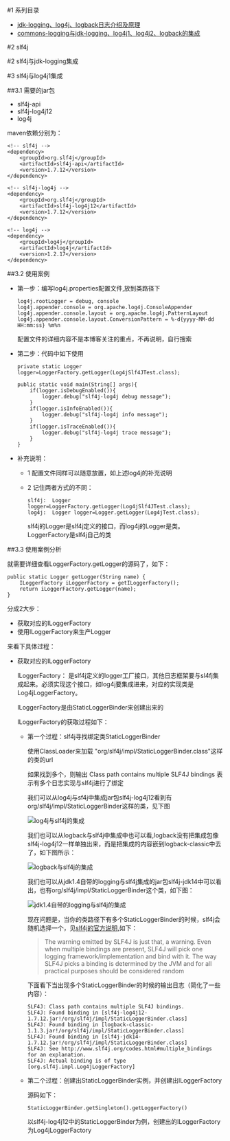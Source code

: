 #1 系列目录

-	[jdk-logging、log4j、logback日志介绍及原理](http://my.oschina.net/pingpangkuangmo/blog/406618)
-	[commons-logging与jdk-logging、log4j1、log4j2、logback的集成](http://my.oschina.net/pingpangkuangmo/blog/406618)

#2 slf4j



#2 slf4j与jdk-logging集成

#3 slf4j与log4j1集成

##3.1 需要的jar包

-	slf4j-api  
-	slf4j-log4j12
-	log4j

maven依赖分别为：

	<!-- slf4j -->
	<dependency>
		<groupId>org.slf4j</groupId>
		<artifactId>slf4j-api</artifactId>
		<version>1.7.12</version>
	</dependency>
	
	<!-- slf4j-log4j -->
	<dependency>
		<groupId>org.slf4j</groupId>
		<artifactId>slf4j-log4j12</artifactId>
		<version>1.7.12</version>
	</dependency>

	<!-- log4j -->
    <dependency>
		<groupId>log4j</groupId>
		<artifactId>log4j</artifactId>
		<version>1.2.17</version>
	</dependency>

##3.2 使用案例

-	第一步：编写log4j.properties配置文件,放到类路径下

		log4j.rootLogger = debug, console
		log4j.appender.console = org.apache.log4j.ConsoleAppender
		log4j.appender.console.layout = org.apache.log4j.PatternLayout
		log4j.appender.console.layout.ConversionPattern = %-d{yyyy-MM-dd HH:mm:ss} %m%n

	配置文件的详细内容不是本博客关注的重点，不再说明，自行搜索

-	第二步：代码中如下使用

		private static Logger logger=LoggerFactory.getLogger(Log4jSlf4JTest.class);
	
		public static void main(String[] args){
			if(logger.isDebugEnabled()){
				logger.debug("slf4j-log4j debug message");
			}
			if(logger.isInfoEnabled()){
				logger.debug("slf4j-log4j info message");
			}
			if(logger.isTraceEnabled()){
				logger.debug("slf4j-log4j trace message");
			}
		}

-	补充说明：

	-	1 配置文件同样可以随意放置，如上述log4j的补充说明
	-	2 记住两者方式的不同：
			
			slf4j:  Logger logger=LoggerFactory.getLogger(Log4jSlf4JTest.class);
			log4j:  Logger logger=Logger.getLogger(Log4jTest.class);

		slf4j的Logger是slf4j定义的接口，而log4j的Logger是类。LoggerFactory是slf4j自己的类

##3.3 使用案例分析

就需要详细查看LoggerFactory.getLogger的源码了，如下：

	public static Logger getLogger(String name) {
        ILoggerFactory iLoggerFactory = getILoggerFactory();
        return iLoggerFactory.getLogger(name);
    }

分成2大步：

-	获取对应的ILoggerFactory
-	使用ILoggerFactory来生产Logger

来看下具体过程：

-	获取对应的ILoggerFactory

	ILoggerFactory： 是slf4j定义的logger工厂接口，其他日志框架要与sl4fj集成起来。必须实现这个接口，如log4j要集成进来，对应的实现类是Log4jLoggerFactory。

	ILoggerFactory是由StaticLoggerBinder来创建出来的

	ILoggerFactory的获取过程如下：

	-	第一个过程：slf4j寻找绑定类StaticLoggerBinder

		使用ClassLoader来加载 "org/slf4j/impl/StaticLoggerBinder.class"这样的类的url
		
		如果找到多个，则输出 Class path contains multiple SLF4J bindings 表示有多个日志实现与slf4j进行了绑定

		我们可以从log4j与sf4j中集成jar包slf4j-log4j12看到有org/slf4j/impl/StaticLoggerBinder这样的类，见下图
		
		![log4j与slf4j的集成][1]

		我们也可以从logback与slf4j中集成中也可以看,logback没有把集成包像slf4j-log4j12一样单独出来，而是把集成的内容嵌到logback-classic中去了，如下图所示：
		
		![logback与slf4j的集成][2]

		我们也可以从jdk1.4自带的logging与slf4j集成的jar包slf4j-jdk14中可以看出，也有org/slf4j/impl/StaticLoggerBinder这个类，如下图：

		![jdk1.4自带的logging与slf4j的集成][3]

		现在问题是，当你的类路径下有多个StaticLoggerBinder的时候，slf4j会随机选择一个，见[slf4j的官方说明](http://www.slf4j.org/codes.html#multiple_bindings),如下：

		>The warning emitted by SLF4J is just that, a warning. Even when multiple bindings are present, SLF4J will pick one logging framework/implementation and bind with it. The way SLF4J picks a binding is determined by the JVM and for all practical purposes should be considered random

		下面看下当出现多个StaticLoggerBinder的时候的输出日志（简化了一些内容）：
		
			SLF4J: Class path contains multiple SLF4J bindings.
			SLF4J: Found binding in [slf4j-log4j12-1.7.12.jar!/org/slf4j/impl/StaticLoggerBinder.class]
			SLF4J: Found binding in [logback-classic-1.1.3.jar!/org/slf4j/impl/StaticLoggerBinder.class]
			SLF4J: Found binding in [slf4j-jdk14-1.7.12.jar!/org/slf4j/impl/StaticLoggerBinder.class]
			SLF4J: See http://www.slf4j.org/codes.html#multiple_bindings for an explanation.
			SLF4J: Actual binding is of type [org.slf4j.impl.Log4jLoggerFactory]
		
	-	第二个过程：创建出StaticLoggerBinder实例，并创建出ILoggerFactory

		源码如下：
			
			StaticLoggerBinder.getSingleton().getLoggerFactory()

		以slf4j-log4j12中的StaticLoggerBinder为例，创建出的ILoggerFactory为Log4jLoggerFactory



[1]: http://static.oschina.net/uploads/space/2015/0425/103113_ofMj_2287728.png
[2]: http://static.oschina.net/uploads/space/2015/0425/104224_tX0x_2287728.png
[3]: http://static.oschina.net/uploads/space/2015/0425/104809_U2j1_2287728.png
